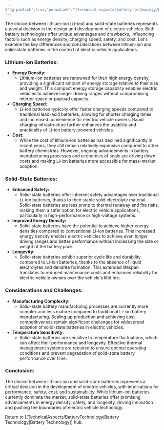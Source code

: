 ```yaml
---
{"dg-publish":true,"permalink":"/technical-aspects/battery-technology/battery-technology-branches/lithium-ion-vs-solid-state/"}
---
```


The choice between lithium-ion (Li-ion) and solid-state batteries represents a pivotal decision in the design and development of electric vehicles. Both battery technologies offer unique advantages and drawbacks, influencing factors such as energy density, charging speed, safety, and cost. Let's examine the key differences and considerations between lithium-ion and solid-state batteries in the context of electric vehicle applications.

### Lithium-ion Batteries:

- **Energy Density:**
    - Lithium-ion batteries are renowned for their high energy density, providing a significant amount of energy storage relative to their size and weight. This compact energy storage capability enables electric vehicles to achieve longer driving ranges without compromising interior space or payload capacity.
- **Charging Speed:**
    - Li-ion batteries typically offer faster charging speeds compared to traditional lead-acid batteries, allowing for shorter charging times and increased convenience for electric vehicle owners. Rapid charging infrastructure further enhances the usability and practicality of Li-ion battery-powered vehicles.
- **Cost:**
    - While the cost of lithium-ion batteries has declined significantly in recent years, they still remain relatively expensive compared to other battery chemistries. However, ongoing advancements in battery manufacturing processes and economies of scale are driving down costs and making Li-ion batteries more accessible for mass-market adoption.

### Solid-State Batteries:

- **Enhanced Safety:**
    - Solid-state batteries offer inherent safety advantages over traditional Li-ion batteries, thanks to their stable solid electrolyte material. Solid-state batteries are less prone to thermal runaway and fire risks, making them a safer option for electric vehicle applications, particularly in high-performance or high-voltage systems.
- **Improved Energy Density:**
    - Solid-state batteries have the potential to achieve higher energy densities compared to conventional Li-ion batteries. This increased energy density enables electric vehicles to achieve even longer driving ranges and better performance without increasing the size or weight of the battery pack.
- **Longevity:**
    - Solid-state batteries exhibit superior cycle life and durability compared to Li-ion batteries, thanks to the absence of liquid electrolytes and dendrite formation. This extended lifespan translates to reduced maintenance costs and enhanced reliability for electric vehicle owners over the vehicle's lifetime.

### Considerations and Challenges:

- **Manufacturing Complexity:**
    - Solid-state battery manufacturing processes are currently more complex and less mature compared to traditional Li-ion battery manufacturing. Scaling up production and achieving cost competitiveness remain significant challenges for widespread adoption of solid-state batteries in electric vehicles.
- **Temperature Sensitivity:**
    - Solid-state batteries are sensitive to temperature fluctuations, which can affect their performance and longevity. Effective thermal management systems are required to ensure optimal operating conditions and prevent degradation of solid-state battery performance over time.

### Conclusion:

The choice between lithium-ion and solid-state batteries represents a critical decision in the development of electric vehicles, with implications for performance, safety, cost, and sustainability. While lithium-ion batteries currently dominate the market, solid-state batteries offer promising advancements in energy density, safety, and longevity, driving innovation and pushing the boundaries of electric vehicle technology.

Return to [[TechnicalAspects/BatteryTechnology/Battery Technology\|Battery Technology]] hub. 
